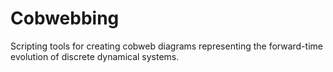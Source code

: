 # Cobwebbing
Scripting tools for creating cobweb diagrams representing the forward-time evolution of discrete dynamical systems.
